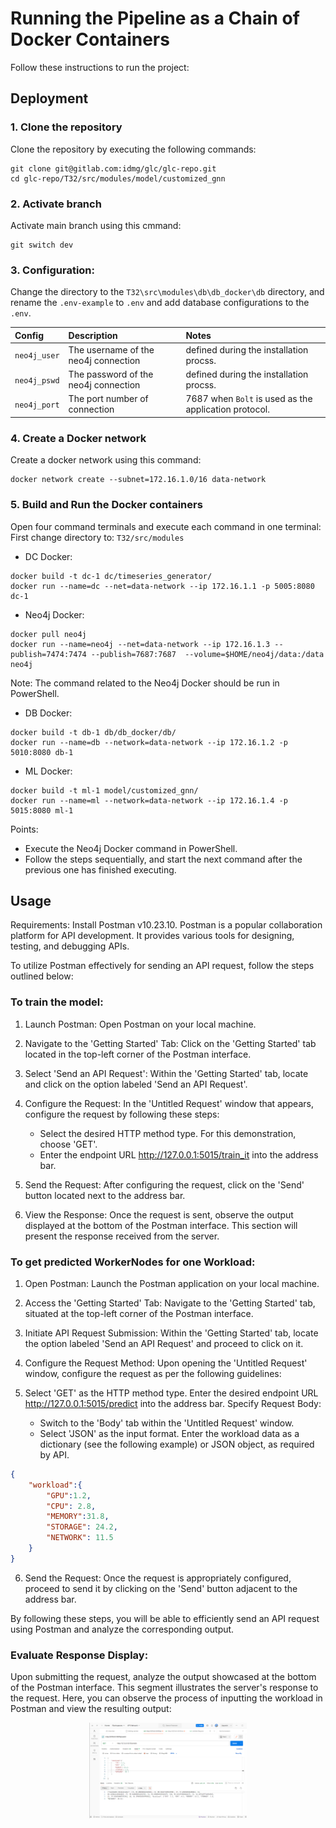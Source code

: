 # Running the Pipeline as a Chain of Docker Containers
Follow these instructions to run the project:

## Deployment
### 1. Clone the repository
Clone the repository by executing the following commands:
```
git clone git@gitlab.com:idmg/glc/glc-repo.git
cd glc-repo/T32/src/modules/model/customized_gnn
```
### 2. Activate branch
Activate main branch using this cmmand:
```
git switch dev
```
### 3. Configuration:
Change the directory to the `T32\src\modules\db\db_docker\db` directory, and rename the `.env-example` to `.env` and add database configurations to the `.env`.

|Config|Description|Notes|
|:--|:------|:------|
|`neo4j_user`| The username of the neo4j connection| defined during the installation procss.|
|`neo4j_pswd`| The password of the neo4j connection| defined during the installation procss.|
|`neo4j_port`| The port number of connection| 7687 when `Bolt` is used as the application protocol.|


### 4. Create a Docker network
Create a docker network using this command:
```
docker network create --subnet=172.16.1.0/16 data-network 
```
### 5. Build and Run the Docker containers
Open four command terminals and execute each command in one terminal:  
First change directory to: `T32/src/modules`
- DC Docker:
```
docker build -t dc-1 dc/timeseries_generator/ 
docker run --name=dc --net=data-network --ip 172.16.1.1 -p 5005:8080 dc-1 
```
- Neo4j Docker:
```
docker pull neo4j
docker run --name=neo4j --net=data-network --ip 172.16.1.3 --publish=7474:7474 --publish=7687:7687  --volume=$HOME/neo4j/data:/data neo4j
```
Note: The command related to the Neo4j Docker should be run in PowerShell.
- DB Docker:
```
docker build -t db-1 db/db_docker/db/ 
docker run --name=db --network=data-network --ip 172.16.1.2 -p 5010:8080 db-1 
```
- ML Docker:
```
docker build -t ml-1 model/customized_gnn/ 
docker run --name=ml --network=data-network --ip 172.16.1.4 -p 5015:8080 ml-1
```
Points:

- Execute the Neo4j Docker command in PowerShell.
- Follow the steps sequentially, and start the next command after the previous one has finished executing.

## Usage
Requirements: Install Postman v10.23.10. Postman is a popular collaboration platform for API development. It provides various tools for designing, testing, and debugging APIs.

To utilize Postman effectively for sending an API request, follow the steps outlined below:
### To train the model:
1. Launch Postman:
Open Postman on your local machine.

2. Navigate to the 'Getting Started' Tab:
Click on the 'Getting Started' tab located in the top-left corner of the Postman interface.

3. Select 'Send an API Request':
Within the 'Getting Started' tab, locate and click on the option labeled 'Send an API Request'.

4. Configure the Request:
In the 'Untitled Request' window that appears, configure the request by following these steps:
    - Select the desired HTTP method type. For this demonstration, choose 'GET'.
    - Enter the endpoint URL http://127.0.0.1:5015/train_it into the address bar.

5. Send the Request:
After configuring the request, click on the 'Send' button located next to the address bar.

6. View the Response:
Once the request is sent, observe the output displayed at the bottom of the Postman interface. This section will present the response received from the server.

### To get predicted WorkerNodes for one Workload:
1. Open Postman:
Launch the Postman application on your local machine.

2. Access the 'Getting Started' Tab:
Navigate to the 'Getting Started' tab, situated at the top-left corner of the Postman interface.

3. Initiate API Request Submission:
Within the 'Getting Started' tab, locate the option labeled 'Send an API Request' and proceed to click on it.

4. Configure the Request Method:
Upon opening the 'Untitled Request' window, configure the request as per the following guidelines:

5. Select 'GET' as the HTTP method type.
Enter the desired endpoint URL http://127.0.0.1:5015/predict into the address bar.
Specify Request Body:
    - Switch to the 'Body' tab within the 'Untitled Request' window.
    - Select 'JSON' as the input format.
Enter the workload data as a dictionary (see the following example) or JSON object, as required by API.
```JSON
{
    "workload":{
        "GPU":1.2,
        "CPU": 2.8,
        "MEMORY":31.8,
        "STORAGE": 24.2,
        "NETWORK": 11.5
    }
}
```

6. Send the Request:
Once the request is appropriately configured, proceed to send it by clicking on the 'Send' button adjacent to the address bar.

By following these steps, you will be able to efficiently send an API request using Postman and analyze the corresponding output.

### Evaluate Response Display:
Upon submitting the request, analyze the output showcased at the bottom of the Postman interface. This segment illustrates the server's response to the request. Here, you can observe the process of inputting the workload in Postman and view the resulting output:

<div style="text-align: center;">
    <img src="../assets/Postman.png" style="width: 50%; height: auto;" />
</div>
